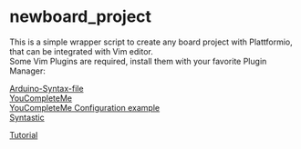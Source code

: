 # newboard_project
This is a simple wrapper script to create any board project with Plattformio, that can be integrated with Vim editor.  
Some Vim Plugins are required, install them with your favorite Plugin Manager:


[Arduino-Syntax-file]( https://github.com/vim-scripts/Arduino-syntax-file)  
[YouCompleteMe](https://github.com/vim-scripts/Arduino-syntax-file)  
[YouCompleteMe Configuration example](https://gist.github.com/ajford/f551b2b6fd4d6b6e1ef2 )  
[Syntastic](https://github.com/scrooloose/syntastic )  

[Tutorial](
http://g-mello.github.io/all/2016/05/28/Integrating_Platformio_with_Vim.html )


